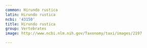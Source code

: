 ```yaml
---
common: Hirundo rustica
latin: Hirundo rustica
ncbi: '43150'
title: Hirundo rustica
group: Vertebrates
image: http://www.ncbi.nlm.nih.gov/Taxonomy/taxi/images/2197

---
```

